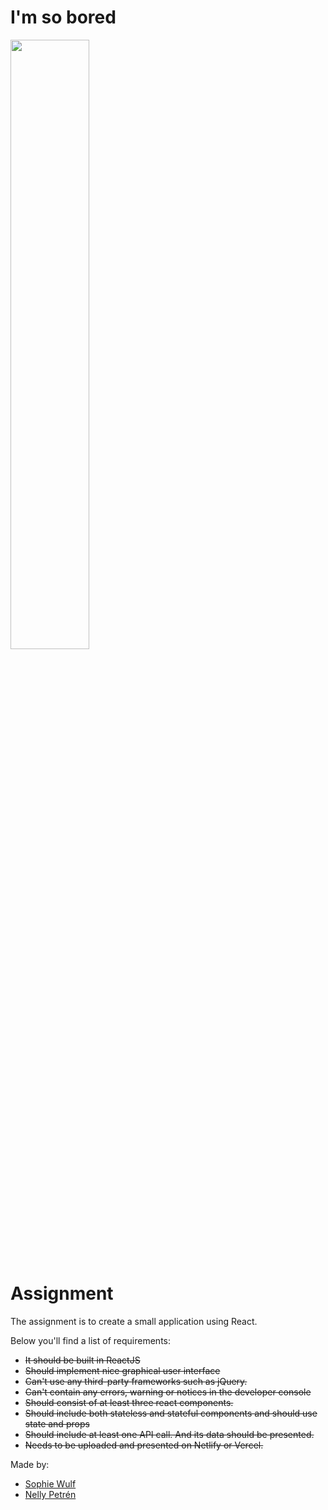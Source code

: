 # I'm so bored

<img src="https://media.giphy.com/media/dT7LBdAZP1Rh6/giphy.gif" width=50%>

# Assignment
The assignment is to create a small application using React. 

Below you'll find a list of requirements:

- <s>It should be built in ReactJS</s>
- <s>Should implement nice graphical user interface </s>
- <s>Can't use any third-party frameworks such as jQuery.</s>
- <s>Can't contain any errors, warning or notices in the developer console </s>
- <s>Should consist of at least three react components.</s>
- <s>Should include both stateless and stateful components and should use state and props </s>
- <s>Should include at least one API call. And its data should be presented.</s>
- <s>Needs to be uploaded and presented on Netlify or Vercel. </s>

Made by:
- [Sophie Wulf](https://github.com/sowulff)
- [Nelly Petrén](https://github.com/NellySP)
